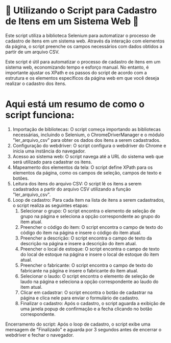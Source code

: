 
# 🤖 Utilizando o Script para Cadastro de Itens em um Sistema Web 📝



Este script utiliza a biblioteca Selenium para automatizar o processo de cadastro de itens em um sistema web. Através da interação com elementos da página, o script preenche os campos necessários com dados obtidos a partir de um arquivo CSV.


Este script é útil para automatizar o processo de cadastro de itens em um sistema web, economizando tempo e esforço manual. No entanto, é importante ajustar os XPath e os passos do script de acordo com a estrutura e os elementos específicos da página web em que você deseja realizar o cadastro dos itens.


# Aqui está um resumo de como o script funciona:

1. Importação de bibliotecas: O script começa importando as bibliotecas necessárias, incluindo o Selenium, o ChromeDriverManager e o módulo "ler_arquivo_csv" para obter os dados dos itens a serem cadastrados.
2. Configuração do webdriver: O script configura o webdriver do Chrome e inicia uma instância do navegador.
3. Acesso ao sistema web: O script navega até a URL do sistema web que será utilizado para cadastrar os itens.
4. Mapeamento dos elementos da tela: O script define XPath para os elementos da página, como os campos de seleção, campos de texto e botões.
5. Leitura dos itens do arquivo CSV: O script lê os itens a serem cadastrados a partir do arquivo CSV utilizando a função "ler_arquivo_csv".
6. Loop de cadastro: Para cada item na lista de itens a serem cadastrados, o script realiza as seguintes etapas:
   1. Selecionar o grupo: O script encontra o elemento de seleção de grupo na página e seleciona a opção correspondente ao grupo do item atual.
   2. Preencher o código do item: O script encontra o campo de texto do código do item na página e insere o código do item atual.
   3. Preencher a descrição: O script encontra o campo de texto da descrição na página e insere a descrição do item atual.
   4. Preencher o local de estoque: O script encontra o campo de texto do local de estoque na página e insere o local de estoque do item atual.
   5. Preencher o fabricante: O script encontra o campo de texto do fabricante na página e insere o fabricante do item atual.
   6. Selecionar o laudo: O script encontra o elemento de seleção de laudo na página e seleciona a opção correspondente ao laudo do item atual.
   7. Clicar em cadastrar: O script encontra o botão de cadastrar na página e clica nele para enviar o formulário de cadastro.
   8. Finalizar o cadastro: Após o cadastro, o script aguarda a exibição de uma janela popup de confirmação e a fecha clicando no botão correspondente.

Encerramento do script: Após o loop de cadastro, o script exibe uma mensagem de "Finalizado" e aguarda por 3 segundos antes de encerrar o webdriver e fechar o navegador.
